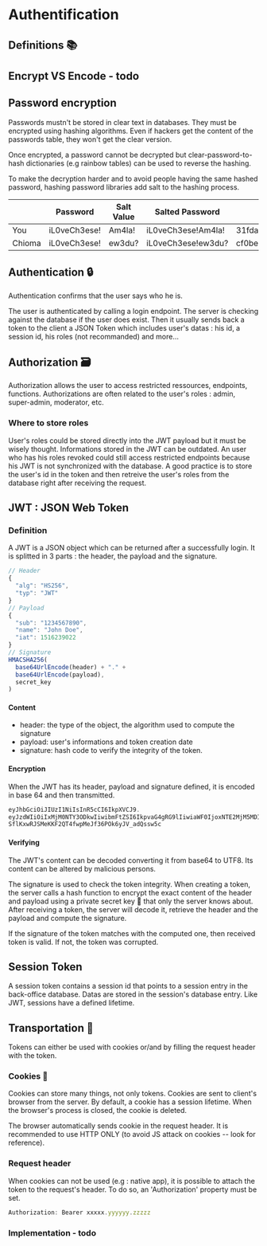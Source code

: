 
# Authentification

## Definitions 📚

## Encrypt VS Encode - todo

## Password encryption
Passwords mustn't be stored in clear text in databases. They must be encrypted using hashing algorithms. 
Even if hackers get the content of the passwords table, they won't get the clear version. 

Once encrypted, a password cannot be decrypted but clear-password-to-hash dictionaries (e.g rainbow tables) can be used to reverse the hashing. 

To make the decryption harder and to avoid people having the same hashed password, hashing password libraries add salt to the hashing process.

|        | Password     | Salt Value | Salted Password    | MD5 Hash                         |
|--------|--------------|------------|--------------------|----------------------------------|
| You    | iL0veCh3ese! | Am4la!     | iL0veCh3ese!Am4la! | 31fda55ee57bc4c49ef6e0c99b0ba904 |
| Chioma | iL0veCh3ese! | ew3du?     | iL0veCh3ese!ew3du? | cf0bea59647ba39e058a20c14fc10b0d |


## Authentication 🔒
Authentication confirms that the user says who he is. 

The user is authenticated by calling a login endpoint. The server is checking against the database if the user does exist. Then it usually sends back a token to the client a JSON Token which includes user's datas : his id, a session id, his roles (not recommanded) and more...


## Authorization 🗃️
Authorization allows the user to access restricted ressources, endpoints, functions. 
Authorizations are often related to the user's roles : admin, super-admin, moderator, etc.

### Where to store roles
User's roles could be stored directly into the JWT payload but it must be wisely thought. Informations stored in the JWT can be outdated.
An user who has his roles revoked could still access restricted endpoints because his JWT is not synchronized with the database.
A good practice is to store the user's id in the token and then retreive the user's roles from the database right after receiving the request.

## JWT : JSON Web Token

### Definition
A JWT is a JSON object which can be returned after a successfully login. It is splitted in 3 parts : the header, the payload and the signature.
```javascript
// Header
{
  "alg": "HS256",
  "typ": "JWT"
}
// Payload
{
  "sub": "1234567890",
  "name": "John Doe",
  "iat": 1516239022
}
// Signature
HMACSHA256(
  base64UrlEncode(header) + "." +
  base64UrlEncode(payload),
  secret_key
)
```

#### Content
* header: the type of the object, the algorithm used to compute the signature
* payload: user's informations and token creation date
* signature: hash code to verify the integrity of the token.

#### Encryption
When the JWT has its header, payload and signature defined, it is encoded in base 64 and then transmitted.
```javascript
eyJhbGciOiJIUzI1NiIsInR5cCI6IkpXVCJ9.
eyJzdWIiOiIxMjM0NTY3ODkwIiwibmFtZSI6IkpvaG4gRG9lIiwiaWF0IjoxNTE2MjM5MDIyfQ.
SflKxwRJSMeKKF2QT4fwpMeJf36POk6yJV_adQssw5c
```
#### Verifying
The JWT's content can be decoded converting it from base64 to UTF8. Its content can be altered by malicious persons. 

The signature is used to check the token integrity. When creating a token, the server calls a hash function to encrypt the exact content of the header and  payload using a private secret key 🔑 that only the server knows about. After receiving a token, the server will decode it, retrieve the header and the payload and compute the signature. 

If the signature of the token matches with the computed one, then received token is valid. If not, the token was corrupted.

## Session Token
A session token contains a session id that points to a session entry in the back-office database. Datas are stored in the session's database entry. Like JWT, sessions have a defined lifetime.

## Transportation 🚌
Tokens can either be used with cookies or/and by filling the request header with the token.

### Cookies 🍪 
Cookies can store many things, not only tokens. Cookies are sent to client's browser from the server. By default, a cookie has a session lifetime. When the browser's process is closed, the cookie is deleted. 

The browser automatically sends cookie in the request header. It is recommended to use HTTP ONLY (to avoid JS attack on cookies -- look for reference).

### Request header
When cookies can not be used (e.g : native app), it is possible to attach the token to the request's header.
To do so, an 'Authorization' property must be set.
```javascript
Authorization: Bearer xxxxx.yyyyyy.zzzzz
```

### Implementation - todo
